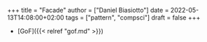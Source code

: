 +++
title = "Facade"
author = ["Daniel Biasiotto"]
date = 2022-05-13T14:08:00+02:00
tags = ["pattern", "compsci"]
draft = false
+++

-   [GoF]({{< relref "gof.md" >}})